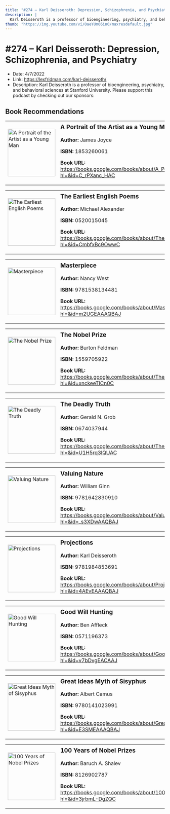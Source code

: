 ```yaml
---
title: "#274 – Karl Deisseroth: Depression, Schizophrenia, and Psychiatry"
description: |
  Karl Deisseroth is a professor of bioengineering, psychiatry, and behavioral sciences at Stanford University. Please support this podcast by checking out our sponsors:"
thumb: "https://img.youtube.com/vi/OaeYUm06in0/maxresdefault.jpg"
---
```


# #274 – Karl Deisseroth: Depression, Schizophrenia, and Psychiatry

  - Date: 4/7/2022
  - Link: https://lexfridman.com/karl-deisseroth/
  - Description: Karl Deisseroth is a professor of bioengineering, psychiatry, and behavioral sciences at Stanford University. Please support this podcast by checking out our sponsors:

## Book Recommendations

<table style="border: none;"><tr style="border: none;"><td style="border: none;"><img src="https://books.google.com/books/content?id=C_rPXanc_HAC&printsec=frontcover&img=1&zoom=1&edge=curl&source=gbs_api" alt="A Portrait of the Artist as a Young Man" width="150" style="vertical-align: top;"></td><td style="border: none; vertical-align: top;"><h3 style='margin-top: 5'>A Portrait of the Artist as a Young Man</h3><p><strong>Author:</strong> James Joyce</p><p><strong>ISBN:</strong> 1853260061</p><p><strong>Book URL:</strong> <a href="https://books.google.com/books/about/A_Portrait_of_the_Artist_as_a_Young_Man.html?hl=&id=C_rPXanc_HAC">https://books.google.com/books/about/A_Portrait_of_the_Artist_as_a_Young_Man.html?hl=&id=C_rPXanc_HAC</a></p></td></tr></table>
<table style="border: none;"><tr style="border: none;"><td style="border: none;"><img src="https://books.google.com/books/content?id=CmbfxBc9OwwC&printsec=frontcover&img=1&zoom=1&edge=curl&source=gbs_api" alt="The Earliest English Poems" width="150" style="vertical-align: top;"></td><td style="border: none; vertical-align: top;"><h3 style='margin-top: 5'>The Earliest English Poems</h3><p><strong>Author:</strong> Michael Alexander</p><p><strong>ISBN:</strong> 0520015045</p><p><strong>Book URL:</strong> <a href="https://books.google.com/books/about/The_Earliest_English_Poems.html?hl=&id=CmbfxBc9OwwC">https://books.google.com/books/about/The_Earliest_English_Poems.html?hl=&id=CmbfxBc9OwwC</a></p></td></tr></table>
<table style="border: none;"><tr style="border: none;"><td style="border: none;"><img src="https://books.google.com/books/content?id=m2UGEAAAQBAJ&printsec=frontcover&img=1&zoom=1&edge=curl&source=gbs_api" alt="Masterpiece" width="150" style="vertical-align: top;"></td><td style="border: none; vertical-align: top;"><h3 style='margin-top: 5'>Masterpiece</h3><p><strong>Author:</strong> Nancy West</p><p><strong>ISBN:</strong> 9781538134481</p><p><strong>Book URL:</strong> <a href="https://books.google.com/books/about/Masterpiece.html?hl=&id=m2UGEAAAQBAJ">https://books.google.com/books/about/Masterpiece.html?hl=&id=m2UGEAAAQBAJ</a></p></td></tr></table>
<table style="border: none;"><tr style="border: none;"><td style="border: none;"><img src="https://books.google.com/books/content?id=xnckeeTICn0C&printsec=frontcover&img=1&zoom=1&edge=curl&source=gbs_api" alt="The Nobel Prize" width="150" style="vertical-align: top;"></td><td style="border: none; vertical-align: top;"><h3 style='margin-top: 5'>The Nobel Prize</h3><p><strong>Author:</strong> Burton Feldman</p><p><strong>ISBN:</strong> 1559705922</p><p><strong>Book URL:</strong> <a href="https://books.google.com/books/about/The_Nobel_Prize.html?hl=&id=xnckeeTICn0C">https://books.google.com/books/about/The_Nobel_Prize.html?hl=&id=xnckeeTICn0C</a></p></td></tr></table>
<table style="border: none;"><tr style="border: none;"><td style="border: none;"><img src="https://books.google.com/books/content?id=U1H5rq3IQUAC&printsec=frontcover&img=1&zoom=1&edge=curl&source=gbs_api" alt="The Deadly Truth" width="150" style="vertical-align: top;"></td><td style="border: none; vertical-align: top;"><h3 style='margin-top: 5'>The Deadly Truth</h3><p><strong>Author:</strong> Gerald N. Grob</p><p><strong>ISBN:</strong> 0674037944</p><p><strong>Book URL:</strong> <a href="https://books.google.com/books/about/The_Deadly_Truth.html?hl=&id=U1H5rq3IQUAC">https://books.google.com/books/about/The_Deadly_Truth.html?hl=&id=U1H5rq3IQUAC</a></p></td></tr></table>
<table style="border: none;"><tr style="border: none;"><td style="border: none;"><img src="https://books.google.com/books/content?id=_s3XDwAAQBAJ&printsec=frontcover&img=1&zoom=1&edge=curl&source=gbs_api" alt="Valuing Nature" width="150" style="vertical-align: top;"></td><td style="border: none; vertical-align: top;"><h3 style='margin-top: 5'>Valuing Nature</h3><p><strong>Author:</strong> William Ginn</p><p><strong>ISBN:</strong> 9781642830910</p><p><strong>Book URL:</strong> <a href="https://books.google.com/books/about/Valuing_Nature.html?hl=&id=_s3XDwAAQBAJ">https://books.google.com/books/about/Valuing_Nature.html?hl=&id=_s3XDwAAQBAJ</a></p></td></tr></table>
<table style="border: none;"><tr style="border: none;"><td style="border: none;"><img src="https://books.google.com/books/content?id=4AEvEAAAQBAJ&printsec=frontcover&img=1&zoom=1&edge=curl&source=gbs_api" alt="Projections" width="150" style="vertical-align: top;"></td><td style="border: none; vertical-align: top;"><h3 style='margin-top: 5'>Projections</h3><p><strong>Author:</strong> Karl Deisseroth</p><p><strong>ISBN:</strong> 9781984853691</p><p><strong>Book URL:</strong> <a href="https://books.google.com/books/about/Projections.html?hl=&id=4AEvEAAAQBAJ">https://books.google.com/books/about/Projections.html?hl=&id=4AEvEAAAQBAJ</a></p></td></tr></table>
<table style="border: none;"><tr style="border: none;"><td style="border: none;"><img src="None" alt="Good Will Hunting" width="150" style="vertical-align: top;"></td><td style="border: none; vertical-align: top;"><h3 style='margin-top: 5'>Good Will Hunting</h3><p><strong>Author:</strong> Ben Affleck</p><p><strong>ISBN:</strong> 0571196373</p><p><strong>Book URL:</strong> <a href="https://books.google.com/books/about/Good_Will_Hunting.html?hl=&id=v7bDvgEACAAJ">https://books.google.com/books/about/Good_Will_Hunting.html?hl=&id=v7bDvgEACAAJ</a></p></td></tr></table>
<table style="border: none;"><tr style="border: none;"><td style="border: none;"><img src="https://books.google.com/books/content?id=E3SMEAAAQBAJ&printsec=frontcover&img=1&zoom=1&source=gbs_api" alt="Great Ideas Myth of Sisyphus" width="150" style="vertical-align: top;"></td><td style="border: none; vertical-align: top;"><h3 style='margin-top: 5'>Great Ideas Myth of Sisyphus</h3><p><strong>Author:</strong> Albert Camus</p><p><strong>ISBN:</strong> 9780141023991</p><p><strong>Book URL:</strong> <a href="https://books.google.com/books/about/Great_Ideas_Myth_of_Sisyphus.html?hl=&id=E3SMEAAAQBAJ">https://books.google.com/books/about/Great_Ideas_Myth_of_Sisyphus.html?hl=&id=E3SMEAAAQBAJ</a></p></td></tr></table>
<table style="border: none;"><tr style="border: none;"><td style="border: none;"><img src="https://books.google.com/books/content?id=3jrbmL-DgZQC&printsec=frontcover&img=1&zoom=1&edge=curl&source=gbs_api" alt="100 Years of Nobel Prizes" width="150" style="vertical-align: top;"></td><td style="border: none; vertical-align: top;"><h3 style='margin-top: 5'>100 Years of Nobel Prizes</h3><p><strong>Author:</strong> Baruch A. Shalev</p><p><strong>ISBN:</strong> 8126902787</p><p><strong>Book URL:</strong> <a href="https://books.google.com/books/about/100_Years_of_Nobel_Prizes.html?hl=&id=3jrbmL-DgZQC">https://books.google.com/books/about/100_Years_of_Nobel_Prizes.html?hl=&id=3jrbmL-DgZQC</a></p></td></tr></table>
